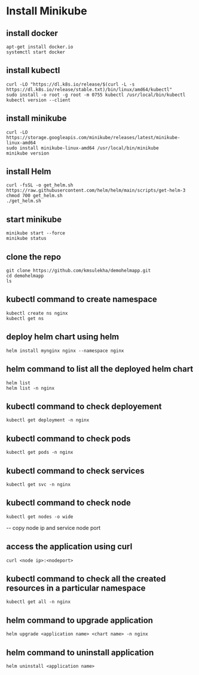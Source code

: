 # Install Minikube

## install docker

    apt-get install docker.io
    systemctl start docker
    
## install kubectl

    curl -LO "https://dl.k8s.io/release/$(curl -L -s https://dl.k8s.io/release/stable.txt)/bin/linux/amd64/kubectl"
    sudo install -o root -g root -m 0755 kubectl /usr/local/bin/kubectl
    kubectl version --client
    
  
## install minikube

    curl -LO https://storage.googleapis.com/minikube/releases/latest/minikube-linux-amd64
    sudo install minikube-linux-amd64 /usr/local/bin/minikube
    minikube version
    
## install Helm

    curl -fsSL -o get_helm.sh https://raw.githubusercontent.com/helm/helm/main/scripts/get-helm-3
    chmod 700 get_helm.sh
    ./get_helm.sh
  
## start minikube 

    minikube start --force
    minikube status
    
## clone the repo

    git clone https://github.com/kmsulekha/demohelmapp.git
    cd demohelmapp
    ls
    
 ## kubectl command to create namespace
    
    kubectl create ns nginx
    kubectl get ns
 
## deploy helm chart using helm

    helm install mynginx nginx --namespace nginx
    
## helm command to list all the deployed helm chart

    helm list
    helm list -n nginx
    
## kubectl command to check deployement

    kubectl get deployment -n nginx
    
## kubectl command to check pods

    kubectl get pods -n nginx
    
## kubectl command to check services

    kubectl get svc -n nginx
    
## kubectl command to check node 

    kubectl get nodes -o wide
    
 -- copy node ip and service node port
 
 ## access the application using curl
 
    curl <node ip>:<nodeport>
    
 ## kubectl command to check all the created resources in a particular namespace
 
    kubectl get all -n nginx
    
## helm command to upgrade application

    helm upgrade <application name> <chart name> -n nginx
    
## helm command to uninstall application

    helm uninstall <application name>
    
    
